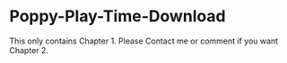 # Poppy-Play-Time-Download
This only contains Chapter 1. Please Contact me or comment if you want Chapter 2.
